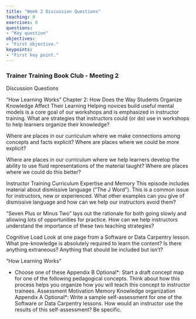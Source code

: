 ```yaml
---
title: "Week 2 Discussion Questions"
teaching: 0
exercises: 0
questions:
- "Key question"
objectives:
- "First objective."
keypoints:
- "First key point."
---
```


### Trainer Training Book Club - Meeting 2
Discussion Questions

“How Learning Works”
Chapter 2: How Does the Way Students Organize Knowledge Affect Their Learning
Helping novices build useful mental models is a core goal of our workshops and is emphasized in instructor training. 
What are strategies that instructors could (or do) use in workshops to help learners organize their knowledge?

Where are places in our curriculum where we make connections among concepts and facts explicit? Where are places where we
could be more explicit?

Where are places in our curriculum where we help learners develop the ability to use fluid representations of the material 
taught? Where are places where we could do this better?

Instructor Training Curriculum
Expertise and Memory
This episode includes material about dismissive language (“The J Word”). This is a common issue for instructors, 
new or experienced. What other examples can you give of dismissive language and how can we help our instructors avoid them?

“Seven Plus or Minus Two” lays out the rationale for both going slowly and allowing lots of opportunities for practice. 
How can we help instructors understand the importance of these two teaching strategies?

Cognitive Load
Look at one page from a Software or Data Carpentry lesson. What pre-knowledge is absolutely required to learn the content? 
Is there anything extraneous? Anything that should be included but isn’t?

“How Learning Works”
* Choose one of these
Appendix B
Optional*: Start a draft concept map for one of the following pedagogical concepts. Think about how this process helps you organize how you will teach this concept to instructor trainees.
Assessment
Motivation
Memory
Knowledge organization
Appendix A
 Optional*: Write a sample self-assessment for one of the Software or Data Carpentry lessons. How would an instructor use the results of this self-assessment? Be specific.

